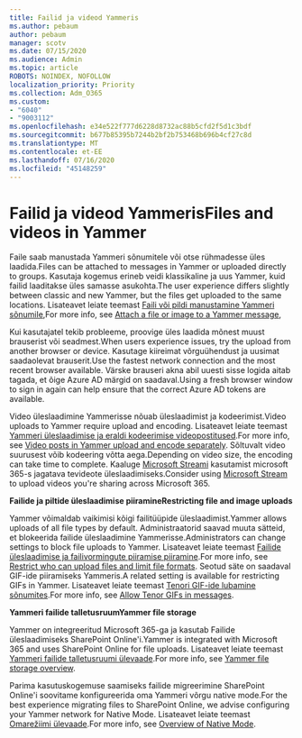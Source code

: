 ```yaml
---
title: Failid ja videod Yammeris
ms.author: pebaum
author: pebaum
manager: scotv
ms.date: 07/15/2020
ms.audience: Admin
ms.topic: article
ROBOTS: NOINDEX, NOFOLLOW
localization_priority: Priority
ms.collection: Adm_O365
ms.custom:
- "6040"
- "9003112"
ms.openlocfilehash: e34e522f777d6228d8732ac88b5cfd2f5d1c3bdf
ms.sourcegitcommit: b677b85395b7244b2bf2b753468b696b4cf27c8d
ms.translationtype: MT
ms.contentlocale: et-EE
ms.lasthandoff: 07/16/2020
ms.locfileid: "45148259"
---
```

# <a name="files-and-videos-in-yammer"></a><span data-ttu-id="2363f-102">Failid ja videod Yammeris</span><span class="sxs-lookup"><span data-stu-id="2363f-102">Files and videos in Yammer</span></span>

<span data-ttu-id="2363f-103">Faile saab manustada Yammeri sõnumitele või otse rühmadesse üles laadida.</span><span class="sxs-lookup"><span data-stu-id="2363f-103">Files can be attached to messages in Yammer or uploaded directly to groups.</span></span> <span data-ttu-id="2363f-104">Kasutaja kogemus erineb veidi klassikaline ja uus Yammer, kuid failid laaditakse üles samasse asukohta.</span><span class="sxs-lookup"><span data-stu-id="2363f-104">The user experience differs slightly between classic and new Yammer, but the files get uploaded to the same locations.</span></span> <span data-ttu-id="2363f-105">Lisateavet leiate teemast [Faili või pildi manustamine Yammeri sõnumile](https://support.microsoft.com/office/attach-a-file-or-image-to-a-yammer-message-f576d4d1-ad66-4ce4-9c43-46cf75978dbf),</span><span class="sxs-lookup"><span data-stu-id="2363f-105">For more info, see [Attach a file or image to a Yammer message](https://support.microsoft.com/office/attach-a-file-or-image-to-a-yammer-message-f576d4d1-ad66-4ce4-9c43-46cf75978dbf),</span></span>  

<span data-ttu-id="2363f-106">Kui kasutajatel tekib probleeme, proovige üles laadida mõnest muust brauserist või seadmest.</span><span class="sxs-lookup"><span data-stu-id="2363f-106">When users experience issues, try the upload from another browser or device.</span></span> <span data-ttu-id="2363f-107">Kasutage kiireimat võrguühendust ja uusimat saadaolevat brauserit.</span><span class="sxs-lookup"><span data-stu-id="2363f-107">Use the fastest network connection and the most recent browser available.</span></span> <span data-ttu-id="2363f-108">Värske brauseri akna abil uuesti sisse logida aitab tagada, et õige Azure AD märgid on saadaval.</span><span class="sxs-lookup"><span data-stu-id="2363f-108">Using a fresh browser window to sign in again can help ensure that the correct Azure AD tokens are available.</span></span>

<span data-ttu-id="2363f-109">Video üleslaadimine Yammerisse nõuab üleslaadimist ja kodeerimist.</span><span class="sxs-lookup"><span data-stu-id="2363f-109">Video uploads to Yammer require upload and encoding.</span></span> <span data-ttu-id="2363f-110">Lisateavet leiate teemast [Yammeri üleslaadimise ja eraldi kodeerimise videopostitused](https://support.microsoft.com/office/video-posts-in-yammer-upload-and-encode-separately-5b3a348e-3a0a-4c4b-95b1-eabdf245ba25).</span><span class="sxs-lookup"><span data-stu-id="2363f-110">For more info, see [Video posts in Yammer upload and encode separately](https://support.microsoft.com/office/video-posts-in-yammer-upload-and-encode-separately-5b3a348e-3a0a-4c4b-95b1-eabdf245ba25).</span></span> <span data-ttu-id="2363f-111">Sõltuvalt video suurusest võib kodeering võtta aega.</span><span class="sxs-lookup"><span data-stu-id="2363f-111">Depending on video size, the encoding can take time to complete.</span></span> <span data-ttu-id="2363f-112">Kaaluge [Microsoft Streami](https://docs.microsoft.com/stream/overview) kasutamist microsoft 365-s jagatava tevideote üleslaadimiseks.</span><span class="sxs-lookup"><span data-stu-id="2363f-112">Consider using [Microsoft Stream](https://docs.microsoft.com/stream/overview) to upload videos you're sharing across Microsoft 365.</span></span>

<span data-ttu-id="2363f-113">**Failide ja piltide üleslaadimise piiramine**</span><span class="sxs-lookup"><span data-stu-id="2363f-113">**Restricting file and image uploads**</span></span>

<span data-ttu-id="2363f-114">Yammer võimaldab vaikimisi kõigi failitüüpide üleslaadimist.</span><span class="sxs-lookup"><span data-stu-id="2363f-114">Yammer allows uploads of all file types by default.</span></span> <span data-ttu-id="2363f-115">Administraatorid saavad muuta sätteid, et blokeerida failide üleslaadimine Yammerisse.</span><span class="sxs-lookup"><span data-stu-id="2363f-115">Administrators can change settings to block file uploads to Yammer.</span></span> <span data-ttu-id="2363f-116">Lisateavet leiate teemast [Failide üleslaadimise ja failivormingute piiramise piiramine](https://docs.microsoft.com/yammer/configure-your-yammer-network/configure-yammer#restrict-who-can-upload-files-and-limit-file-formats).</span><span class="sxs-lookup"><span data-stu-id="2363f-116">For more info, see [Restrict who can upload files and limit file formats](https://docs.microsoft.com/yammer/configure-your-yammer-network/configure-yammer#restrict-who-can-upload-files-and-limit-file-formats).</span></span> <span data-ttu-id="2363f-117">Seotud säte on saadaval GIF-ide piiramiseks Yammeris.</span><span class="sxs-lookup"><span data-stu-id="2363f-117">A related setting is available for restricting GIFs in Yammer.</span></span> <span data-ttu-id="2363f-118">Lisateavet leiate teemast [Tenori GIF-ide lubamine sõnumites](https://docs.microsoft.com/yammer/configure-your-yammer-network/configure-yammer#allow-tenor-gifs-in-messages).</span><span class="sxs-lookup"><span data-stu-id="2363f-118">For more info, see [Allow Tenor GIFs in messages](https://docs.microsoft.com/yammer/configure-your-yammer-network/configure-yammer#allow-tenor-gifs-in-messages).</span></span>

<span data-ttu-id="2363f-119">**Yammeri failide talletusruum**</span><span class="sxs-lookup"><span data-stu-id="2363f-119">**Yammer file storage**</span></span>

<span data-ttu-id="2363f-120">Yammer on integreeritud Microsoft 365-ga ja kasutab Failide üleslaadimiseks SharePoint Online'i.</span><span class="sxs-lookup"><span data-stu-id="2363f-120">Yammer is integrated with Microsoft 365 and uses SharePoint Online for file uploads.</span></span> <span data-ttu-id="2363f-121">Lisateavet leiate teemast [Yammeri failide talletusruumi ülevaade](https://docs.microsoft.com/yammer/get-started-with-yammer/file-storage).</span><span class="sxs-lookup"><span data-stu-id="2363f-121">For more info, see [Yammer file storage overview](https://docs.microsoft.com/yammer/get-started-with-yammer/file-storage).</span></span> 

<span data-ttu-id="2363f-122">Parima kasutuskogemuse saamiseks failide migreerimine SharePoint Online'i soovitame konfigureerida oma Yammeri võrgu native mode.</span><span class="sxs-lookup"><span data-stu-id="2363f-122">For the best experience migrating files to SharePoint Online, we advise configuring your Yammer network for Native Mode.</span></span> <span data-ttu-id="2363f-123">Lisateavet leiate teemast [Omarežiimi ülevaade](https://docs.microsoft.com/yammer/configure-your-yammer-network/overview-native-mode).</span><span class="sxs-lookup"><span data-stu-id="2363f-123">For more info, see [Overview of Native Mode](https://docs.microsoft.com/yammer/configure-your-yammer-network/overview-native-mode).</span></span> 